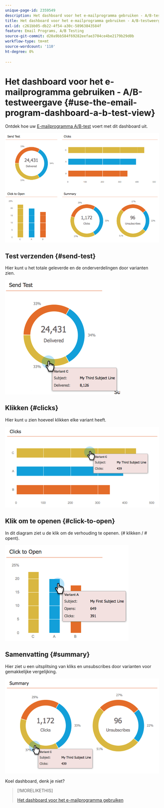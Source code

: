 ```yaml
---
unique-page-id: 2359549
description: Het dashboard voor het e-mailprogramma gebruiken - A/B-testweergave - Marketo Docs - Productdocumentatie
title: Het dashboard voor het e-mailprogramma gebruiken - A/B-testweergave
exl-id: c261bb05-db22-4f54-a30c-58963843584f
feature: Email Programs, A/B Testing
source-git-commit: d20a9bb584f69282eefae3704ce4be2179b29d0b
workflow-type: tm+mt
source-wordcount: '110'
ht-degree: 0%

---
```


# Het dashboard voor het e-mailprogramma gebruiken - A/B-testweergave {#use-the-email-program-dashboard-a-b-test-view}

Ontdek hoe uw [E-mailprogramma A/B-test](/help/marketo/product-docs/email-marketing/email-programs/email-program-actions/email-test-a-b-test/add-an-a-b-test.md) voert met dit dashboard uit.

![](assets/image2014-9-12-16-3a14-3a28.png)

## Test verzenden {#send-test}

Hier kunt u het totale geleverde en de onderverdelingen door varianten zien.

![](assets/image2014-9-12-16-3a16-3a2.png)

## Klikken {#clicks}

Hier kunt u zien hoeveel klikken elke variant heeft.

![](assets/image2014-9-12-16-3a16-3a20.png)

## Klik om te openen {#click-to-open}

In dit diagram ziet u de klik om de verhouding te openen. (# klikken / # opent).

![](assets/image2014-9-12-16-3a16-3a36.png)

## Samenvatting {#summary}

Hier ziet u een uitsplitsing van kliks en unsubscribes door varianten voor gemakkelijke vergelijking.

![](assets/image2014-9-12-16-3a16-3a45.png)

Koel dashboard, denk je niet?

>[!MORELIKETHIS]
>
>[Het dashboard voor het e-mailprogramma gebruiken](/help/marketo/product-docs/email-marketing/email-programs/email-program-data/use-the-email-program-dashboard.md)
